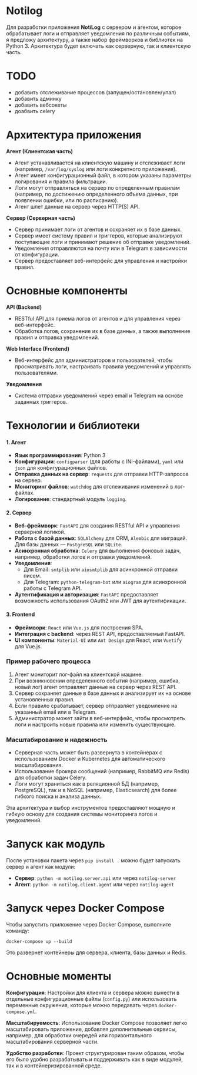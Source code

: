# Notilog

Для разработки приложения **NotiLog** с сервером и агентом, которое обрабатывает логи и отправляет уведомления по различным событиям, я предложу архитектуру, а также набор фреймворков и библиотек на Python 3. Архитектура будет включать как серверную, так и клиентскую часть.

# TODO

*   добавить отслеживание процессов (запущен/остановлен/упал)
*   добавить админку
*   добавить вебсокеты
*   доабвить celery

# Архитектура приложения

**Агент (Клиентская часть)**

*   Агент устанавливается на клиентскую машину и отслеживает логи (например, `/var/log/syslog` или логи конкретного приложения).
*   Агент имеет конфигурационный файл, в котором указаны параметры логирования и правила фильтрации.
*   Логи могут отправляться на сервер по определенным правилам (например, по достижению определенного объема данных, при появлении ошибки, или по расписанию).
*   Агент шлет данные на сервер через HTTP(S) API.

**Сервер (Серверная часть)**

*   Сервер принимает логи от агентов и сохраняет их в базе данных.
*   Сервер имеет систему правил и триггеров, которые анализируют поступающие логи и принимают решение об отправке уведомлений.
*   Уведомления отправляются на почту или в Telegram в зависимости от конфигурации.
*   Сервер предоставляет веб-интерфейс для управления и настройки правил.

# Основные компоненты

**API (Backend)**

*   RESTful API для приема логов от агентов и для управления через веб-интерфейс.
*   Обработка логов, сохранение их в базе данных, а также выполнение правил и отправка уведомлений.

**Web Interface (Frontend)**

*   Веб-интерфейс для администраторов и пользователей, чтобы просматривать логи, настраивать правила уведомлений и управлять пользователями.

**Уведомления**

*   Система отправки уведомлений через email и Telegram на основе заданных триггеров.

# Технологии и библиотеки

#### 1\. **Агент**

*   **Язык программирования**: Python 3
*   **Конфигурации**: `configparser` (для работы с INI-файлами), `yaml` или `json` для конфигурационных файлов.
*   **Отправка данных на сервер**: `requests` для отправки HTTP-запросов на сервер.
*   **Мониторинг файлов**: `watchdog` для отслеживания изменений в лог-файлах.
*   **Логирование**: стандартный модуль `logging`.

#### 2\. **Сервер**

*   **Веб-фреймворк**: `FastAPI` для создания RESTful API и управления серверной логикой.
*   **Работа с базой данных**: `SQLAlchemy` для ORM, `Alembic` для миграций. Для базы данных — `PostgreSQL` или `SQLite`.
*   **Асинхронная обработка**: `Celery` для выполнения фоновых задач, например, обработки логов и отправки уведомлений.
*   **Уведомления**:
    *   Для Email: `smtplib` или `aiosmtplib` для асинхронной отправки писем.
    *   Для Telegram: `python-telegram-bot` или `aiogram` для асинхронной работы с Telegram API.
*   **Аутентификация и авторизация**: `FastAPI` предоставляет возможность использования OAuth2 или JWT для аутентификации.

#### 3\. **Frontend**

*   **Фреймворк**: `React` или `Vue.js` для построения SPA.
*   **Интеграция с backend**: через REST API, предоставляемый FastAPI.
*   **UI компоненты**: `Material-UI` или `Ant Design` для React, или `Vuetify` для Vue.js.

### Пример рабочего процесса

1.  Агент мониторит лог-файл на клиентской машине.
2.  При возникновении определенного события (например, ошибка, новый лог) агент отправляет данные на сервер через REST API.
3.  Сервер сохраняет данные в базе данных и анализирует их на основе установленных правил.
4.  Если правило срабатывает, сервер отправляет уведомление на указанный email или в Telegram.
5.  Администратор может зайти в веб-интерфейс, чтобы просмотреть логи и настроить новые правила или изменить существующие.

### Масштабирование и надежность

*   Серверная часть может быть развернута в контейнерах с использованием Docker и Kubernetes для автоматического масштабирования.
*   Использование брокера сообщений (например, RabbitMQ или Redis) для обработки задач Celery.
*   Логи могут храниться как в реляционной БД (например, PostgreSQL), так и в NoSQL (например, Elasticsearch) для более гибкого поиска и анализа данных.

Эта архитектура и выбор инструментов предоставляют мощную и гибкую основу для создания системы мониторинга логов и уведомлений.

# Запуск как модуль

После установки пакета через `pip install .` можно будет запускать сервер и агент как модули:

*   **Сервер**: `python -m notilog.server.api` или через `notilog-server`
*   **Агент**: `python -m notilog.client.agent` или через `notilog-agent`

# Запуск через Docker Compose

Чтобы запустить приложение через Docker Compose, выполните команду:

```
docker-compose up --build
```

Это развернет контейнеры для сервера, клиента, базы данных и Redis.

# Основные моменты

**Конфигурация**: Настройки для клиента и сервера можно вынести в отдельные конфигурационные файлы (`config.py`) или использовать переменные окружения, которые можно передавать через `docker-compose.yml`.

**Масштабируемость**: Использование Docker Compose позволяет легко масштабировать приложение, добавляя дополнительные сервисы, например, для обработки очередей или горизонтального масштабирования серверной части.

**Удобство разработки**: Проект структурирован таким образом, чтобы его было удобно разрабатывать и поддерживать как в виде модулей, так и в контейнеризированной среде.